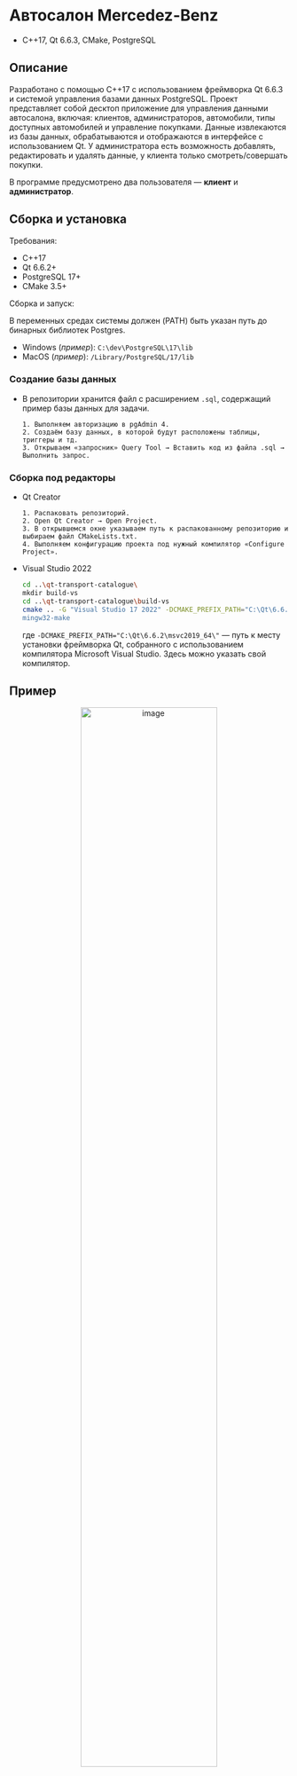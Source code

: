 # Автосалон Mercedez-Benz

* C++17, Qt 6.6.3, CMake, PostgreSQL

## Описание
Разработано с помощью C++17 с использованием фреймворка Qt 6.6.3 и системой управления базами данных PostgreSQL. Проект представляет собой десктоп приложение для управления данными автосалона, включая: клиентов, администраторов, автомобили, типы доступных автомобилей и управление покупками. Данные извлекаются из базы данных, обрабатываются и отображаются в интерфейсе с использованием Qt. У администратора есть возможность добавлять, редактировать и удалять данные, у клиента только смотреть/совершать покупки.

В программе предусмотрено два пользователя — **клиент** и **администратор**.

## Сборка и установка
Требования:
- C++17
- Qt 6.6.2+
- PostgreSQL 17+
- CMake 3.5+

Сборка и запуск:

В переменных средах системы должен (PATH) быть указан путь до бинарных библиотек Postgres.
* Windows (_пример_): `C:\dev\PostgreSQL\17\lib`
* MacOS (_пример_): `/Library/PostgreSQL/17/lib`

### Создание базы данных
* В репозитории хранится файл c расширением `.sql`, содержащий пример базы данных для задачи.

  ```
  1. Выполняем авторизацию в pgAdmin 4.
  2. Создаём базу данных, в которой будут расположены таблицы, триггеры и тд.
  3. Открываем «запросник» Query Tool → Вставить код из файла .sql → Выполнить запрос.
  ```

### Сборка под редакторы

* Qt Creator
  ```
  1. Распаковать репозиторий.
  2. Open Qt Creator → Open Project.
  3. В открывшемся окне указываем путь к распакованному репозиторию и выбираем файл CMakeLists.txt.
  4. Выполняем конфигурацию проекта под нужный компилятор «Configure Project».
  ```

* Visual Studio 2022
  ```sh
  cd ..\qt-transport-catalogue\
  mkdir build-vs
  cd ..\qt-transport-catalogue\build-vs
  cmake .. -G "Visual Studio 17 2022" -DCMAKE_PREFIX_PATH="C:\Qt\6.6.2\msvc2019_64\"
  mingw32-make
  ```
  где `-DCMAKE_PREFIX_PATH="C:\Qt\6.6.2\msvc2019_64\"` — путь к месту установки фреймворка Qt, собранного с использованием компилятора Microsoft Visual Studio. Здесь можно указать свой компилятор.

## Пример  
<div align="center">
  <img src="https://github.com/user-attachments/assets/175bcaa8-7b76-4191-9ea4-157d21bf97ec" alt="image" width = "70%">
  <p>Рис. 1 — Окно авторизации.</p>
</div> 

<div align="center">
  <img src="https://github.com/user-attachments/assets/c827972d-94c4-4738-bcb3-fa102b1d24ea" alt="image" width = "70%">
  <p>Рис. 2 — Главный экран.</p>
</div> 

## Авторизация
В программе предусмотрено два пользователя — **клиент** и **администратор**.  
<details>
<summary>Авторизация как администратор</summary>
  
  Требуется таблица admins.
  1. Открыть pgAdmin 4
  2. Открыть Query Tool для базы данных
  3. Выполнить SQL-запрос:
  ```sql
  SELECT * FROM admins;
  ```
  4. Скопировать любой email и вставить в поле Login
  5. Скопировать пароль выбранного почтового адреса и вставить в поле Password

</details>

<details>
<summary>Авторизация как клиент</summary>

  Требуется таблица clients.
  1. Открыть pgAdmin 4
  2. Открыть Query Tool для базы данных
  3. Выполнить SQL-запрос:
  ```sql
  SELECT * FROM clients;
  ```
  5. Скопировать любой email и вставить в поле Login
  6. Скопировать пароль выбранного почтового адреса и вставить в поле Password

</details>

## Возможности клиента
После авторизации появляется плавающее меню. Доступно 4 кнопки — _главная, поиск, сортировка по цветам и профиль_. 

* **Главна страница**. Здесь все автомобили по умолчанию отображаются в белом цвете.
  <div align="center">
    <img src="https://github.com/user-attachments/assets/d816cd7c-a3d5-4bf5-95e9-e1c73af36c99" alt="GIF Image" width="50%">
    <p>Рис. 3 — Главная страница после авторизации как пользователь.</p>
  </div>  
  После выбора автомобиля в прокручиваемом меню, осуществляется переход на отдельную страницу, где пользователю предосталяется возможность выбрать цвет автомобиля и при необходимости произвести оплату. 
  <div align="center">
    <img src="https://github.com/user-attachments/assets/5b170d61-ec35-4c35-9aab-a3b0325ddc44" alt="Image" width="50%">
    <p>Рис. 4 — Главная страница после авторизации как пользователь.</p>
  </div> 
  В правом верхем углу карточки автомобиля отображается доступное количество цветов.
  <div align="center">
    <img src="https://github.com/user-attachments/assets/194d2e44-b0bc-457b-a23d-de0d56d26c67" alt="GIF Image" width="50%">
    <p>Рис. 5 — Главная страница после авторизации как пользователь.</p>
  </div> 
* **Сортировка по цветам**.
  <div align="center">
    <img src="https://github.com/user-attachments/assets/012c00f8-50ea-4b43-9111-bc45df9c9bec" alt="GIF Image" width="50%">
    <p>Рис. 6 — Главная страница после авторизации как пользователь.</p>
  </div> 

* **Оплата**. Оплата происходит после нажатия на кнопку «К оплате». 

  Выполняется запрос `INSERT`в базу данных:
  ```sql
  INSERT INTO public.purchases(id, car_id, client_id) VALUES (%1, %2, %3);
  ```
  где `%1` — порядковый номер новой записи в таблице `purchases` (он подбирается автоматически), `%2` — id купленного автомобиля (ссылка на столбец id из таблицы cars), `%3` — id клиента (ссылка на столбец id из таблицы clients).
  
  Купленный автомобиль отображается в таблице `purchases` и отображается в профиле.
  <div align="center">
    <img src="https://github.com/user-attachments/assets/4c5ddf08-83e5-4787-9479-606c51aedeed" alt="Image" width="40%">
    <p>Рис. 8 — Подтверждение операции.</p>
  </div> 
  
* **Профиль**. Здесь отображается прокручиваемый вниз виджет, который содержит в себе карточки купленных автомобилей клиентом. 
  <div align="center">
    <img src="https://github.com/user-attachments/assets/e44b73a2-3d1f-4303-9877-7e4df31be462" alt="Image" width="50%">
    <p>Рис. 9 — Страница профиля.</p>
  </div> 
  
## Возможности администратора
По умолчанию эта страница будет пустой до тех пор, пока не будет выбрана таблица для редактирования. Чтобы это сделать, необходимо нажать на «меню» в верхней части экрана. Это выпадающий список, в который динамически добавятся все таблицы базы данных. 
<div align="center">
  <img src="https://github.com/user-attachments/assets/c27aac2c-f20b-4407-8308-9b1806ae218f" alt="image" width="50%">
  <p>Рис. N — Страница по умолчанию для администратора. (teachers).</p>
</div>

После выбора таблицы её данные отображаются на экране.
<div align="center">
  <img src="https://github.com/user-attachments/assets/07f5a53c-fda0-4061-af55-70510eec565c" alt="image" width="50%">
  <p>Рис. N — Выгрузка таблицы.</p>
</div>

### Добавление записи
При нажатии на кнопку добавления новой записи «Добавить», происходит вызов функции `void Table::AddRecord();`, которая создаёт экземпляр класса, в котором строится диалоговое окно `EditDialog dialog(newRecord, this);`, где `newRecord` — передача конкретной записи из базы данных в виде QSqlRecord. Эта запись используется для отображения столбцов таблицы.

Здесь мы не можем задать значение поля id. Потому что это «счётчик» записей в таблице, который будет сам автоматически увеличиваться по мере поступления новых записей.
<div align="center">
  <img src="https://github.com/user-attachments/assets/a9702f08-d5af-47cc-ac8b-094dbe3f956d" alt="image">
  <p>Рис. 5 — Окно для добавления.</p>
</div>

## Удаление записи
Производится ввод ID записи в таблице. Она будет удалена.

В некоторых таблицах, например, ID начинается необязательно с 1. Итерироваться в этом окне мы можем от самого минимального ID до самого максимального. Чтобы не выходить за пределы.
<div align="center">
  <img src="https://github.com/user-attachments/assets/a3b3e4f2-aa02-4b36-83c0-fb953ccb189e" alt="image">
  <p>Рис. 5 — Окно ввода ID записи (автоинкрементируемого столбца) в текущей таблице.</p>
</div>

После указания ID удаляемой записи выходит окно подтверждения удаления, где строится таблица с удаляемой строкой (чтобы быть уверенным, что удаляется именно то, что мы задумали).
<div align="center">
  <img src="https://github.com/user-attachments/assets/fed447e6-314a-4583-9b9e-654bc2e0908f" alt="image">
  <p>Рис. 6 — Вывод удаляемой строки.</p>
</div>

<div align="center">
  <img src="https://github.com/user-attachments/assets/bf66e036-a05d-48cb-a64a-5b911e22aef6" alt="image">
  <p>Рис. 7 — Окно подтверждения удаления.</p>
</div>

После подтверждения происходит удаление из основной таблицы, **а записи, которые ссылались на первичный ключ этой строки, каскадно удаляются**.

## Редактирование записи
Для редактирования указывается всегда номер строки в таблицы, а не ID записи. 
<div align="center">
  <img src="https://github.com/user-attachments/assets/b44792b7-1329-4303-8a26-cb23624892cf" alt="image">
  <p>Рис. 8 — Окно поиска записи в таблице.</p>
</div>

<div align="center">
  <img src="https://github.com/user-attachments/assets/0e3a0c6f-5d6f-4b74-9475-12cfbcc66ccc" alt="image">
  <p>Рис. 9 — Окно редактирования записи.</p>
</div>

## ER-диаграмма базы данных
<div align="center">
  <img src="https://github.com/user-attachments/assets/ee38b467-5e2b-45b6-bf15-3c12035b01cb" alt="image">
  <p>Рис. 10 — ER-диаграмма.</p>
</div>    
